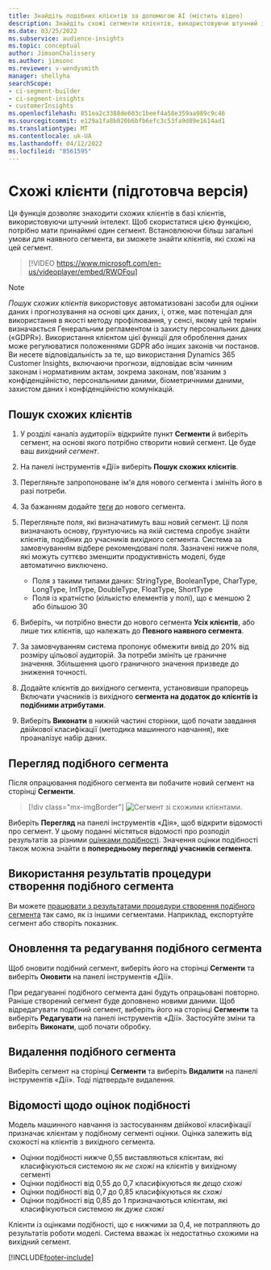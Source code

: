 ```yaml
---
title: Знайдіть подібних клієнтів за допомогою AI (містить відео)
description: Знайдіть схожі сегменти клієнтів, використовуючи штучний інтелект.
ms.date: 03/25/2022
ms.subservice: audience-insights
ms.topic: conceptual
author: JimsonChalissery
ms.author: jimsonc
ms.reviewer: v-wendysmith
manager: shellyha
searchScope:
- ci-segment-builder
- ci-segment-insights
- customerInsights
ms.openlocfilehash: 851ea2c3388de603c1beef4a58e359aa989c9c46
ms.sourcegitcommit: e129a1fa8b020b6bfb6efc3c53fa9d89e1614ad1
ms.translationtype: MT
ms.contentlocale: uk-UA
ms.lasthandoff: 04/12/2022
ms.locfileid: "8561595"
---
```

# <a name="similar-customers-preview"></a>Схожі клієнти (підготовча версія)

Ця функція дозволяє знаходити схожих клієнтів в базі клієнтів, використовуючи штучний інтелект. Щоб скористатися цією функцією, потрібно мати принаймні один сегмент. Встановлюючи більш загальні умови для наявного сегмента, ви зможете знайти клієнтів, які схожі на цей сегмент.

> [!VIDEO https://www.microsoft.com/en-us/videoplayer/embed/RWOFou]

> [!NOTE]
> *Пошук схожих клієнтів* використовує автоматизовані засоби для оцінки даних і прогнозування на основі цих даних, і, отже, має потенціал для використання в якості методу профілювання, у сенсі, якому цей термін визначається Генеральним регламентом із захисту персональних даних («GDPR»). Використання клієнтом цієї функції для оброблення даних може регулюватися положеннями GDPR або інших законів чи постанов. Ви несете відповідальність за те, що використання Dynamics 365 Customer Insights, включаючи прогнози, відповідає всім чинним законам і нормативним актам, зокрема законам, пов'язаним з конфіденційністю, персональними даними, біометричними даними, захистом даних і конфіденційністю комунікацій.

## <a name="finding-similar-customers"></a>Пошук схожих клієнтів

1. У розділі «аналіз аудиторії» відкрийте пункт **Сегменти** й виберіть сегмент, на основі якого потрібно створити новий сегмент. Це буде ваш *вихідний сегмент*.

1. На панелі інструментів «Дії» виберіть **Пошук схожих клієнтів**.

1. Перегляньте запропоноване ім'я для нового сегмента і змініть його в разі потреби.

1. За бажанням додайте [теги](work-with-tags-columns.md#manage-tags) до нового сегмента.

1. Перегляньте поля, які визначатимуть ваш новий сегмент. Ці поля визначають основу, ґрунтуючись на якій система спробує знайти клієнтів, подібних до учасників вихідного сегмента. Система за замовчуванням відбере рекомендовані поля.
  Зазначені нижче поля, які можуть суттєво зменшити продуктивність моделі, буде автоматично виключено.
  
   - Поля з такими типами даних: StringType, BooleanType, CharType, LongType, IntType, DoubleType, FloatType, ShortType
   - Поля із кратністю (кількістю елементів у полі), що є меншою 2 або більшою 30

1. Виберіть, чи потрібно внести до нового сегмента **Усіх клієнтів**, або лише тих клієнтів, що належать до **Певного наявного сегмента**.

1. За замовчуванням система пропонує обмежити вивід до 20% від розміру цільової аудиторій. За потреби змініть це граничне значення. Збільшення цього граничного значення призведе до зниження точності.

1. Додайте клієнтів до вихідного сегмента, установивши прапорець Включати учасників із вихідного **сегмента на додаток до клієнтів із подібними атрибутами**.

1. Виберіть **Виконати** в нижній частині сторінки, щоб почати завдання двійкової класифікації (методика машинного навчання), яке проаналізує набір даних.

## <a name="view-the-similar-segment"></a>Перегляд подібного сегмента

Після опрацювання подібного сегмента ви побачите новий сегмент на сторінці **Сегменти**.

> [!div class="mx-imgBorder"]
> ![Сегмент зі схожими клієнтами.](media/expanded-segment.png "Сегмент зі схожими клієнтами")

Виберіть **Перегляд** на панелі інструментів «Дія», щоб відкрити відомості про сегмент. У цьому поданні містяться відомості про розподіл результатів за різними [оцінками подібності](#about-similarity-scores). Значення оцінки подібності також можна знайти в **попередньому перегляді учасників сегмента**.

## <a name="use-the-output-of-a-similar-segment"></a>Використання результатів процедури створення подібного сегмента

Ви можете [працювати з результатами процедури створення подібного сегмента](segments.md) так само, як із іншими сегментами. Наприклад, експортуйте сегмент або створіть показник.

## <a name="refresh-and-edit-a-similar-segment"></a>Оновлення та редагування подібного сегмента

Щоб оновити подібний сегмент, виберіть його на сторінці **Сегменти** та виберіть **Оновити** на панелі інструментів «Дії».

При редагуванні подібного сегмента дані будуть опрацьовані повторно. Раніше створений сегмент буде доповнено новими даними.
Щоб відредагувати подібний сегмент, виберіть його на сторінці **Сегменти** та виберіть **Редагувати** на панелі інструментів «Дії». Застосуйте зміни та виберіть **Виконати**, щоб почати обробку.

## <a name="delete-a-similar-segment"></a>Видалення подібного сегмента

Виберіть сегмент на сторінці **Сегменти** та виберіть **Видалити** на панелі інструментів «Дії». Тоді підтвердьте видалення.

## <a name="about-similarity-scores"></a>Відомості щодо оцінок подібності

Модель машинного навчання із застосуванням двійкової класифікації призначає клієнтам у подібному сегменті оцінки. Оцінка залежить від схожості на клієнтів з вихідного сегмента.

- Оцінки подібності нижче 0,55 виставляються клієнтам, які класифікуються системою як *не схожі* на клієнтів у вихідному сегменті
- Оцінки подібності від 0,55 до 0,7 класифікуються як *дещо схожі*
- Оцінки подібності від 0,7 до 0,85 класифікуються як *схожі*
- Оцінки подібності від 0,85 до 1 призначаються клієнтам, які класифікуються системою як *дуже схожі*

Клієнти із оцінками подібності, що є нижчими за 0,4, не потрапляють до результатів роботи моделі. Система вважає їх недостатньо схожими на вихідний сегмент.

[!INCLUDE[footer-include](../includes/footer-banner.md)]
